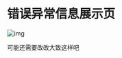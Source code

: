# 错误异常信息展示页
![img](https://meinv-1256151484.cos.ap-beijing.myqcloud.com/tuchuang/error.png)

可能还需要改改大致这样吧